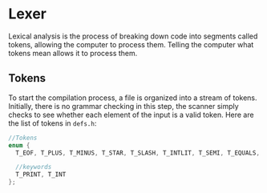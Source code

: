 # Lexer
Lexical analysis is the process of breaking down code into segments called tokens, allowing the computer to process them. Telling the computer what tokens mean allows it to process them.

## Tokens
To start the compilation process, a file is organized into a stream of tokens. Initially, there is no grammar checking in this step, the scanner simply checks to see whether each element of the input is a valid token. Here are the list of tokens in `defs.h`:
~~~C
//Tokens
enum {
  T_EOF, T_PLUS, T_MINUS, T_STAR, T_SLASH, T_INTLIT, T_SEMI, T_EQUALS, T_IDENT,

  //keywords
  T_PRINT, T_INT
};
~~~